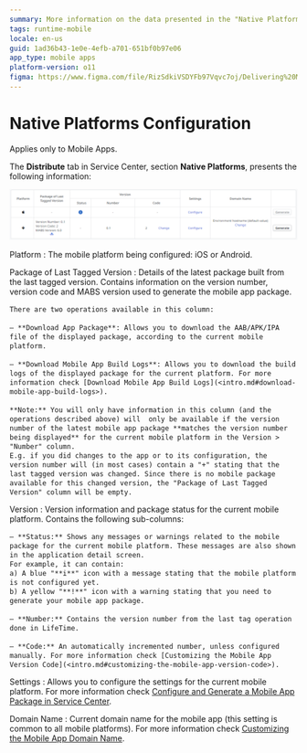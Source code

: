 ```yaml
---
summary: More information on the data presented in the "Native Platforms" tab of Service Center.
tags: runtime-mobile
locale: en-us
guid: 1ad36b43-1e0e-4efb-a701-651bf0b97e06
app_type: mobile apps
platform-version: o11
figma: https://www.figma.com/file/RizSdkiVSDYFb97Vqvc7oj/Delivering%20Mobile%20Apps?node-id=310:34
---
```


# Native Platforms Configuration

<div class="info" markdown="1">

Applies only to Mobile Apps.

</div>

The **Distribute** tab in Service Center, section **Native Platforms**, presents the following information:

![Screenshot of the Native Platforms table in Service Center showing platform configuration options for mobile apps](images/sc-native-platforms-table.png "Service Center Native Platforms Table")

Platform
:   The mobile platform being configured: iOS or Android.

Package of Last Tagged Version
:   Details of the latest package built from the last tagged version. Contains information on the version number, version code and MABS version used to generate the mobile app package.  

    There are two operations available in this column:  

    — **Download App Package**: Allows you to download the AAB/APK/IPA file of the displayed package, according to the current mobile platform.  

    — **Download Mobile App Build Logs**: Allows you to download the build logs of the displayed package for the current platform. For more information check [Download Mobile App Build Logs](<intro.md#download-mobile-app-build-logs>).

    **Note:** You will only have information in this column (and the operations described above) will  only be available if the version number of the latest mobile app package **matches the version number being displayed** for the current mobile platform in the Version > "Number" column.  
    E.g. if you did changes to the app or to its configuration, the version number will (in most cases) contain a "+" stating that the last tagged version was changed. Since there is no mobile package available for this changed version, the "Package of Last Tagged Version" column will be empty.

Version	
:   Version information and package status for the current mobile platform.
    Contains the following sub-columns:  

    — **Status:** Shows any messages or warnings related to the mobile package for the current mobile platform. These messages are also shown in the application detail screen.  
    For example, it can contain:  
    a) A blue "**i**" icon with a message stating that the mobile platform is not configured yet.  
    b) A yellow "**!**" icon with a warning stating that you need to generate your mobile app package. 

    — **Number:** Contains the version number from the last tag operation done in LifeTime. 

    — **Code:** An automatically incremented number, unless configured manually. For more information check [Customizing the Mobile App Version Code](<intro.md#customizing-the-mobile-app-version-code>).

Settings
:   Allows you to configure the settings for the current mobile platform. For more information check [Configure and Generate a Mobile App Package in Service Center](intro.md#config-generate-service-center).

Domain Name
:   Current domain name for the mobile app (this setting is common to all mobile platforms). For more information check [Customizing the Mobile App Domain Name](<intro.md#customizing-the-mobile-app-domain-name>).
